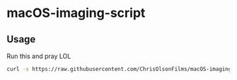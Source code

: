 # macOS-imaging-script

## Usage

Run this and pray LOL
```bash
curl -s https://raw.githubusercontent.com/ChrisOlsonFilms/macOS-imaging-script/master/macOS-image | sh
```

